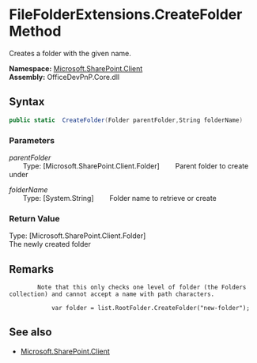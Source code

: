 # FileFolderExtensions.CreateFolder Method  
Creates a folder with the given name.  

**Namespace:** [Microsoft.SharePoint.Client](Microsoft.SharePoint.Client.md)  
**Assembly:** OfficeDevPnP.Core.dll  
## Syntax
```C#
public static  CreateFolder(Folder parentFolder,String folderName)
```
### Parameters
*parentFolder*  
&emsp;&emsp;Type: [Microsoft.SharePoint.Client.Folder] 
&emsp;&emsp;Parent folder to create under  
  
*folderName*  
&emsp;&emsp;Type: [System.String] 
&emsp;&emsp;Folder name to retrieve or create  
  
### Return Value
Type: [Microsoft.SharePoint.Client.Folder]  
The newly created folder

## Remarks 

            Note that this only checks one level of folder (the Folders collection) and cannot accept a name with path characters.
            
                var folder = list.RootFolder.CreateFolder("new-folder");
            
## See also
- [Microsoft.SharePoint.Client](Microsoft.SharePoint.Client.md)
